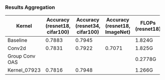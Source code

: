 ### Results Aggregation

| Kernel | Accuracy (resnet18, cifar100) | Accuracy (resnet34, cifar100) | Accuracy (resnet18, ImageNet) | FLOPs (resnet18) | Performance (resnet18) |
| ------| ------| ------| ------| ------| ------ |
| Baseline | 0.7883 | 0.7945 |  | 1.824G | 38.8ms |
| Conv2d | 0.7831 | 0.7922 | 0.7071 | 1.825G | 35.7ms |
| Group Conv OAS |  |  |  | 0.2778G | 8.48ms |
| Kernel_07923 | 0.7816 | 0.7948 |  | 1.266G | 16.5ms |
